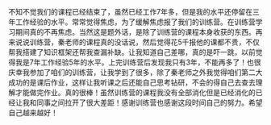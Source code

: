不知不觉我们的课程已经结束了，虽然已经工作7年多，但是我的水平还停留在三年工作经验的水平。常常觉得焦虑，为了缓解焦虑报了我们的训练营。在训练营学习期间真的不再焦虑。当然这是题外话，是除了训练营的课程本身收获的东西。再来说说训练营，秦老师的课程真的没话说，然后觉得花5千报他的课都不贵，不仅帮我搭建了知识框架还帮我查漏补缺。让我知道自己差哪，真的是吓一跳，以前觉得我是7年工作经验5年的水平。上完训练营后发现我只有3年，不能再多了！也很庆幸我参加了咱们的训练营，让我学到了很多，除了秦老师之外我觉得咱们第二大成功的是课后作业，这样让我听课之后还能自己思考钻研，不会的得自己去查去理解才能做完作业。真的很棒！虽然训练营的课程我没有全部消化但是已经消化的已经让我和同事之间拉开了很大差距！感谢训练营也感谢这段时间自己的努力。希望自己越来越好！
